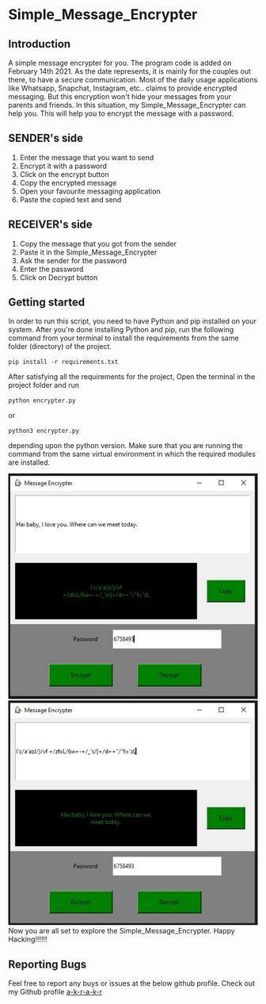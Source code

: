 # Simple_Message_Encrypter


## Introduction
A simple message encrypter for you. The program code is added on February 14th 2021. As the date represents, it is mainly for the couples out there, to have a secure communication. Most of the daily usage applications like Whatsapp, Snapchat, Instagram, etc.. claims to provide encrypted messaging. But this encryption won't hide your messages from your parents and friends. In this situation, my Simple_Message_Encrypter can help you. This will help you to encrypt the message with a password.

## SENDER's side
1) Enter the message that you want to send
1) Encrypt it with a password
1) Click on the encrypt button
1) Copy the encrypted message
1) Open your favourite messaging application
1) Paste the copied text and send

## RECEIVER's side
1) Copy the message that you got from the sender
1) Paste it in the Simple_Message_Encrypter
1) Ask the sender for the password
1) Enter the password
1) Click on Decrypt button

## Getting started
In order to run this script, you need to have Python and pip installed on your system. After you're done installing Python and pip, run the following command from your terminal to install the requirements from the same folder (directory) of the project.
```
pip install -r requirements.txt
```

After satisfying all the requirements for the project, Open the terminal in the project folder and run
```
python encrypter.py
```
or
```
python3 encrypter.py
```
depending upon the python version. Make sure that you are running the command from the same virtual environment in which the required modules are installed.


![Demo pic of Encryption in Simple_Message_Encrypter by akr](resources/images/akr_demo1.jpg)
![Demo pic of Decryption in Simple_Message_Encrypter by akr](resources/images/akr_demo2.jpg)\
Now you are all set to explore the Simple_Message_Encrypter. Happy Hacking!!!!!!


## Reporting Bugs
Feel free to report any buys or issues at the below github profile.
Check out my Github profile [a-k-r-a-k-r](https://github.com/a-k-r-a-k-r)
